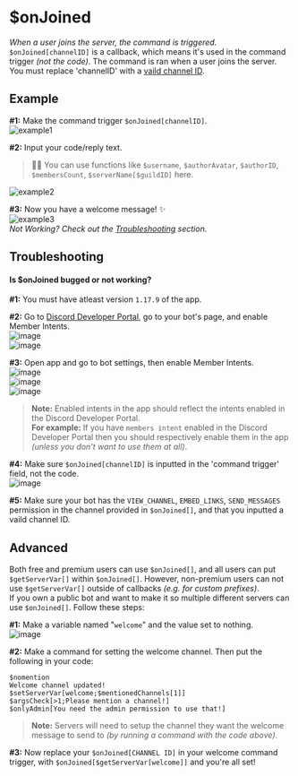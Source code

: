 # $onJoined
*When a user joins the server, the command is triggered.*\
`$onJoined[channelID]` is a callback, which means it's used in the command trigger *(not the code)*. The command is ran when a user joins the server. You must replace 'channelID' with a [vaild channel ID](https://support.discord.com/hc/en-us/articles/206346498-Where-can-I-find-my-User-Server-Message-ID-).

## Example
**#1:** Make the command trigger `$onJoined[channelID]`.\
![example1](https://user-images.githubusercontent.com/69215413/129490506-c91a77b7-ed71-4dc5-9460-d4ec409b36d4.png)

**#2:** Input your code/reply text.
> 🧙‍♂️ You can use functions like `$username`, `$authorAvatar`, `$authorID`, `$membersCount`, `$serverName[$guildID]` here.

![example2](https://user-images.githubusercontent.com/69215413/129490390-98471c1a-6d76-4543-96d1-1f428bfdd8bc.png)

**#3:** Now you have a welcome message! ✨\
![example3](https://user-images.githubusercontent.com/69215413/129490365-d995c6d6-bbfc-4e37-a726-31f505023988.png)\
*Not Working? Check out the [Troubleshooting](#troubleshooting) section.*

## Troubleshooting
#### Is $onJoined bugged or not working? 

**#1:** You must have atleast version `1.17.9` of the app.

**#2:** Go to [Discord Developer Portal](https://discord.com/developers/applications), go to your bot's page, and enable Member Intents.\
![image](https://user-images.githubusercontent.com/69215413/113423563-b83b3000-939c-11eb-8a71-8eaa53d20f2d.png)\
![image](https://user-images.githubusercontent.com/69215413/113423634-d6089500-939c-11eb-8d2c-083ac87ff66b.png)

**#3:** Open app and go to bot settings, then enable Member Intents.\
![image](https://user-images.githubusercontent.com/69215413/129490310-1653423f-455a-462e-82cb-43a13fa5d899.png)\
![image](https://user-images.githubusercontent.com/69215413/129490262-01fbcaac-aa28-4d8a-9ff1-3391d8b78f29.png)\
![image](https://user-images.githubusercontent.com/69215413/129490261-bdaf1dab-f3d0-4635-92cc-2aa4af02df59.png)

> **Note:** Enabled intents in the app should reflect the intents enabled in the Discord Developer Portal.\
**For example:** If you have `members intent` enabled in the Discord Developer Portal then you should respectively
enable them in the app *(unless you don't want to use them at all)*.

**#4:** Make sure `$onJoined[channelID]` is inputted in the 'command trigger' field, not the code.\
![image](https://user-images.githubusercontent.com/69215413/113423759-09e3ba80-939d-11eb-95c2-1fe7860f3887.png)

**#5:** Make sure your bot has the `VIEW_CHANNEL`, `EMBED_LINKS`, `SEND_MESSAGES` permission in the channel provided in `$onJoined[]`, and that you inputted a vaild channel ID.

## Advanced
Both free and premium users can use `$onJoined[]`, and all users can put `$getServerVar[]` within `$onJoined[]`. However, non-premium users can not use `$getServerVar[]` outside of callbacks *(e.g. for custom prefixes)*.\
If you own a public bot and want to make it so multiple different servers can use `$onJoined[]`. Follow these steps:

**#1:** Make a variable named "`welcome`" and the value set to nothing.\
![image](https://user-images.githubusercontent.com/69215413/129489884-9338482c-ab9f-4847-ba01-c618ab746091.png)

**#2:** Make a command for setting the welcome channel. Then put the following in your code:
```
$nomention
Welcome channel updated!
$setServerVar[welcome;$mentionedChannels[1]]
$argsCheck[>1;Please mention a channel!]
$onlyAdmin[You need the admin permission to use that!]
```
> **Note:** Servers will need to setup the channel they want the welcome message to send to *(by running a command with the code above)*.

**#3:** Now replace your `$onJoined[CHANNEL ID]` in your welcome command trigger, with `$onJoined[$getServerVar[welcome]]` and you're all set!

